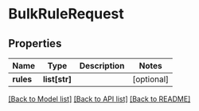 # BulkRuleRequest

## Properties
Name | Type | Description | Notes
------------ | ------------- | ------------- | -------------
**rules** | **list[str]** |  | [optional] 

[[Back to Model list]](../README.md#documentation-for-models) [[Back to API list]](../README.md#documentation-for-api-endpoints) [[Back to README]](../README.md)



